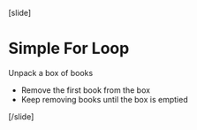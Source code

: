 [slide]
# Simple For Loop
Unpack a box of books

* Remove the first book from the box
* Keep removing books until the box is emptied

[/slide]